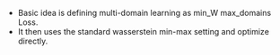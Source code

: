 - Basic idea is defining multi-domain learning as min_W max_domains Loss. 
- It then uses the standard wasserstein min-max setting and optimize directly.
